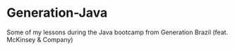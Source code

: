 # Generation-Java
Some of my lessons during the Java bootcamp from Generation Brazil (feat. McKinsey &amp; Company)
